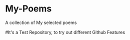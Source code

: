 # My-Poems
A collection of My selected poems

#It's a Test Repository, to try out different Github Features
